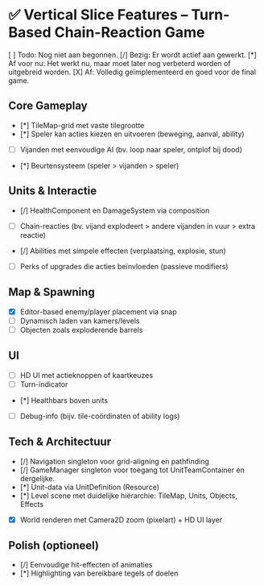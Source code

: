 # ✅ Vertical Slice Features – Turn-Based Chain-Reaction Game

[ ] Todo: Nog niet aan begonnen.
[/] Bezig: Er wordt actief aan gewerkt.
[*] Af voor nu: Het werkt nu, maar moet later nog verbeterd worden of uitgebreid worden.
[X] Af: Volledig geïmplementeerd en goed voor de final game.

## Core Gameplay
- [*] TileMap-grid met vaste tilegrootte
- [*] Speler kan acties kiezen en uitvoeren (beweging, aanval, ability)
- [ ] Vijanden met eenvoudige AI (bv. loop naar speler, ontplof bij dood)
- [*] Beurtensysteem (speler > vijanden > speler)

## Units & Interactie
- [/] HealthComponent en DamageSystem via composition
- [ ] Chain-reacties (bv. vijand explodeert > andere vijanden in vuur > extra reactie)
- [/] Abilities met simpele effecten (verplaatsing, explosie, stun)
- [ ] Perks of upgrades die acties beïnvloeden (passieve modifiers)

## Map & Spawning
- [X] Editor-based enemy/player placement via snap
- [ ] Dynamisch laden van kamers/levels
- [ ] Objecten zoals exploderende barrels

## UI
- [ ] HD UI met actieknoppen of kaartkeuzes
- [ ] Turn-indicator
- [*] Healthbars boven units
- [ ] Debug-info (bijv. tile-coördinaten of ability logs)

## Tech & Architectuur
- [/] Navigation singleton voor grid-aligning en pathfinding
- [/] GameManager singleton voor toegang tot UnitTeamContainer en dergelijke.
- [*] Unit-data via UnitDefinition (Resource)
- [*] Level scene met duidelijke hiërarchie: TileMap, Units, Objects, Effects
- [X] World renderen met Camera2D zoom (pixelart) + HD UI layer

## Polish (optioneel)
- [/] Eenvoudige hit-effecten of animaties
- [*] Highlighting van bereikbare tegels of doelen
